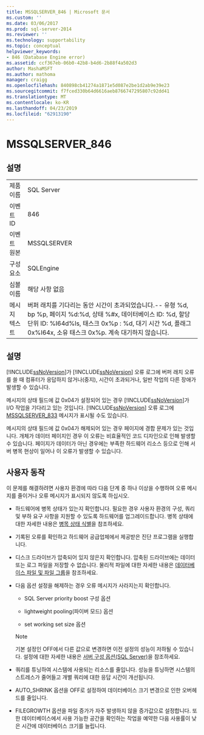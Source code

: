 ```yaml
---
title: MSSQLSERVER_846 | Microsoft 문서
ms.custom: ''
ms.date: 03/06/2017
ms.prod: sql-server-2014
ms.reviewer: ''
ms.technology: supportability
ms.topic: conceptual
helpviewer_keywords:
- 846 (Database Engine error)
ms.assetid: ccf367eb-06b0-42b8-b4d6-2b88f4a502d3
author: MashaMSFT
ms.author: mathoma
manager: craigg
ms.openlocfilehash: 840898cb41274a1871e5d087e2be1d2ab9e39e23
ms.sourcegitcommit: f7fced330b64d6616aeb8766747295807c92dd41
ms.translationtype: MT
ms.contentlocale: ko-KR
ms.lasthandoff: 04/23/2019
ms.locfileid: "62913190"
---
```

# <a name="mssqlserver846"></a>MSSQLSERVER_846
    
## <a name="details"></a>설명  
  
|||  
|-|-|  
|제품 이름|SQL Server|  
|이벤트 ID|846|  
|이벤트 원본|MSSQLSERVER|  
|구성 요소|SQLEngine|  
|심볼 이름|해당 사항 없음|  
|메시지 텍스트|버퍼 래치를 기다리는 동안 시간이 초과되었습니다.-- 유형 %d, bp %p, 페이지 %d:%d, 상태 %#x, 데이터베이스 ID: %d, 할당 단위 ID: %I64d%ls, 태스크 0x%p : %d, 대기 시간 %d, 플래그 0x%I64x, 소유 태스크 0x%p. 계속 대기하지 않습니다.|  
  
## <a name="explanation"></a>설명  
 [!INCLUDE[ssNoVersion](../../includes/ssnoversion-md.md)]가 [!INCLUDE[ssNoVersion](../../includes/ssnoversion-md.md)] 오류 로그에 버퍼 래치 오류를 쓸 때 컴퓨터가 응답하지 않거나(중지), 시간이 초과되거나, 일반 작업의 다른 장애가 발생할 수 있습니다.  
  
 메시지의 상태 필드에 값 0x04가 설정되어 있는 경우 [!INCLUDE[ssNoVersion](../../includes/ssnoversion-md.md)]가 I/O 작업을 기다리고 있는 것입니다. [!INCLUDE[ssNoVersion](../../includes/ssnoversion-md.md)] 오류 로그에 [MSSQLSERVER_833](mssqlserver-833-database-engine-error.md) 메시지가 표시될 수도 있습니다.  
  
 메시지의 상태 필드에 값 0x04가 해제되어 있는 경우 페이지에 경합 문제가 있는 것입니다. 개체가 데이터 페이지인 경우 이 오류는 비효율적인 코드 디자인으로 인해 발생할 수 있습니다. 페이지가 데이터가 아닌 경우에는 부족한 하드웨어 리소스 등으로 인해 서버 병목 현상이 일어나 이 오류가 발생할 수 있습니다.  
  
## <a name="user-action"></a>사용자 동작  
 이 문제를 해결하려면 사용자 환경에 따라 다음 단계 중 하나 이상을 수행하여 오류 메시지를 줄이거나 오류 메시지가 표시되지 않도록 하십시오.  
  
-   하드웨어에 병목 상태가 있는지 확인합니다. 필요한 경우 사용자 환경의 구성, 쿼리 및 부하 요구 사항을 지원할 수 있도록 하드웨어를 업그레이드합니다. 병목 상태에 대한 자세한 내용은 [병목 상태 식별](../performance/identify-bottlenecks.md)을 참조하세요.  
  
-   기록된 오류를 확인하고 하드웨어 공급업체에서 제공받은 진단 프로그램을 실행합니다.  
  
-   디스크 드라이브가 압축되어 있지 않은지 확인합니다. 압축된 드라이브에는 데이터 또는 로그 파일을 저장할 수 없습니다. 물리적 파일에 대한 자세한 내용은 [데이터베이스 파일 및 파일 그룹](../databases/database-files-and-filegroups.md)을 참조하세요.  
  
-   다음 옵션 설정을 해제하는 경우 오류 메시지가 사라지는지 확인합니다.  
  
    -   SQL Server priority boost 구성 옵션  
  
    -   lightweight pooling(파이버 모드) 옵션  
  
    -   set working set size 옵션  
  
    > [!NOTE]  
    >  기본 설정인 OFF에서 다른 값으로 변경하면 이전 설정의 성능이 저하될 수 있습니다. 설정에 대한 자세한 내용은 [서버 구성 옵션&#40;SQL Server&#41;](../../database-engine/configure-windows/server-configuration-options-sql-server.md)을 참조하세요.  
  
-   쿼리를 튜닝하여 시스템에 사용되는 리소스를 줄입니다. 성능을 튜닝하면 시스템의 스트레스가 줄어들고 개별 쿼리에 대한 응답 시간이 개선됩니다.  
  
-   AUTO_SHRINK 옵션을 OFF로 설정하여 데이터베이스 크기 변경으로 인한 오버헤드를 줄입니다.  
  
-   FILEGROWTH 옵션을 파일 증가가 자주 발생하지 않을 증가값으로 설정합니다. 또한 데이터베이스에서 사용 가능한 공간을 확인하는 작업을 예약한 다음 사용률이 낮은 시간에 데이터베이스 크기를 늘립니다.  
  
  
